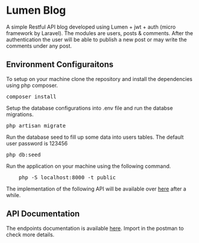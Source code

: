 # Lumen Blog

A simple Restful API blog developed using Lumen + jwt + auth  (micro framework by Laravel). The modules are users, posts & comments. After the authentication the user will be able to publish a new post or may write the comments under any post.

## Environment Configuraitons

To setup on your machine clone the repository and install the dependencies using php composer.
<pre>
composer install
</pre>

Setup the database configurations into .env file and run the databse migrations.
<pre>
php artisan migrate
</pre>

Run the database seed to fill up some data into users tables. The default user password is 123456
<pre>
php db:seed
</pre>

Run the application on your machine using the following command.
<pre>
    php -S localhost:8000 -t public
</pre>

The implementation of the following API will be available over [here](https://lumen-blog.web.app) after a while.

## API Documentation
The endpoints documentation is available [here](https://www.getpostman.com/collections/83b2e142207e1d87b7c8). Import in the postman to check more details.